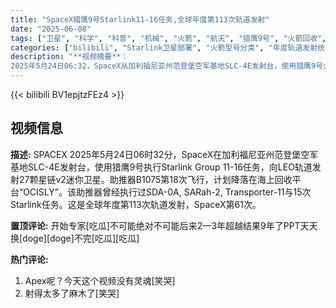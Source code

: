 ```yaml
---
title: "SpaceX猎鹰9号Starlink11-16任务,全球年度第113次轨道发射"
date: "2025-06-08"
tags: ["卫星", "科学", "科普", "机械", "火箭", "航天", "猎鹰9号", "火箭回收", "SPACEX"]
categories: ["bilibili", "Starlink卫星部署", "火箭型号分类", "年度轨道发射统计"]
description: "**视频摘要**：  
2025年5月24日06:32，SpaceX从加利福尼亚州范登堡空军基地SLC-4E发射台，使用猎鹰9号火箭执行Starlink Group 11-16任务，成功将27颗星链V2迷你卫星送入近地轨道。本次任务中，助推器B1075完成第18次飞行，计划降落在海上回收平台“OCISLY”，此前已执行过SDA-0A、SARah-2及多次星链任务。此次发射为全球年度第113次轨道发射，也是SpaceX本年度的第61次发射，凸显其高频次、可重复使用的火箭技术优势。"
---
```


{{< bilibili BV1epjtzFEz4 >}}

## 视频信息

**描述:**
SPACEX
2025年5月24日06时32分，SpaceX在加利福尼亚州范登堡空军基地SLC-4E发射台，使用猎鹰9号执行Starlink Group 11-16任务，向LEO轨道发射27颗星链v2迷你卫星。助推器B1075第18次飞行，计划降落在海上回收平台“OCISLY”。该助推器曾经执行过SDA-0A, SARah-2, Transporter-11与15次Starlink任务。这是全球年度第113次轨道发射，SpaceX第61次。

**置顶评论:**
开始专家[吃瓜]不可能绝对不可能后来2—3年超越结果9年了PPT天天换[doge][doge]不完[吃瓜][吃瓜]

**热门评论:**
1. Apex呢？今天这个视频没有灵魂[笑哭]
2. 射得太多了麻木了[笑哭]
